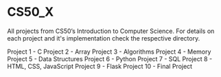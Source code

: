 # CS50_X
All projects from CS50’s Introduction to Computer Science. For details on each project and it's implementation check the respective directory.

Project 1 - C
Project 2 - Array
Project 3 - Algorithms
Project 4 - Memory
Project 5 - Data Structures
Project 6 - Python
Project 7 - SQL
Project 8 - HTML, CSS, JavaScript
Project 9 - Flask
Project 10 - Final Project
